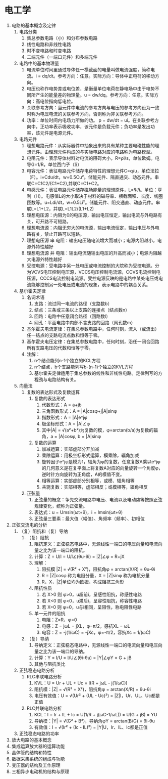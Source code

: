 # 电工学

1. 电路的基本概念及定律
    1. 电路分类
        1. 集总参数电路（小）和分布参数电路
        2. 线性电路和非线性电路
        3. 时不变电路和时变电路
        4. 二端元件（一端口元件）和多端元件
    2. 电路中的基本物理量
        1. 电流单位时间里通过导体任一横截面的电量叫做电流强度，简称电流。i = dq/dt。参考方向：任意。实际方向：导体中正电荷的移动方向。
        2. 电压也称作电势差或电位差，是衡量单位电荷在静电场中由于电势不同所产生的能量差的物理量。u = dw/dq。参考方向：任意。实际方向：高电位指向低电位。
        3. 关联参考方向：当元件中电流的参考方向与电压的参考方向设为一致时称为电压电流的关联参考方向，否则称为非关联参考方向。
        4. 功率：单位时间内电场力所做的功。 p = dw/dt = ui。在关联参考方向中，正功率表示吸收功率，该元件是负载元件；负功率是发出功率，该元件是电源元件。
    3. 电路元件
        1. 理想电路元件：从实际器件中抽象出来的具有某种主要电磁性能的理想元件。由理想元件构成的与实际电路对应的电路称为电路模型。
        2. 电阻元件：表示导体材料对电流的阻碍大小，R=ρl/s，单位欧姆。电导G=1/R，单位西门子（S）
        3. 电容元件：表征电路元件储存电荷特性的理想元件C=q/u，单位法拉（F）。i=Cdu/dt，w=0.5Cu²。储能元件、隔直通交、动态元件。串联C=C1C2/(C1+C2),并联C=C1+C2。
        4. 电感元件：表征电路元件储存磁场能量的理想原件，L=Ψ/i。单位：亨利（H）。电感值L的大小取决于材料的磁导率、横截面积、长度、线圈匝数等。u=Ldi/dt，w=0.5Li²。储能元件、阻交通直、动态元件。串联L=L1+L2，并联L=L1L2/(L1+L2)
        5. 理想电压源：内阻为0的电压源，输出电压恒定，输出电流与外电路有关，可开路不可短路。
        6. 理想电流源：内阻无穷大的电流源，输出电流恒定，输出电压与外电路有关，禁止开路可以短路。
        7. 理想电压源 串 电阻：输出电压随电流增大而减小；电源内阻越小，电源外特性越好
        8. 理想电流源 并 电阻：输出电流随输出电压的升高而减小；电源内阻越大电源外特性越好
        9. 受控电源：受电路中另一处电压或电流控制的大院称为受控电源。分为VCVS电压控制电压源，VCCS电压控制电流源，CCVS电流控制电压源，CCCS电流控制电流源。受控电源反映的是电路中某处电压或电流能够控制另一处电压或电流的现象，表示电路中的耦合关系。
    4. 基尔霍夫定律
        1. 名词术语
            1. 支路：流过同一电流的路径（支路数b）
            2. 结点：三条或三条以上支路的连接点（结点数n）
            3. 回路：电路中任意闭合路径（回路数l）
            4. 网孔：平面电路中内部不含支路的回路（网孔数m）
        2. 基尔霍夫电流定律：在集总参数电路中，任何时刻，流入（或流出）任一结点的支路电流点数和恒等于零。
        3. 基尔霍夫电压定律：在集总参数电路中，任何时刻，沿任一闭合回路所有支路电压的代数和恒等于零。
        4. 注解：
            1. n个结点能列n-1个独立的KCL方程
            2. n个结点，b个支路能列写b-(n-1)个独立的KVL方程
            3. 基尔霍夫定律适用于集总参数的线性和非线性电路。定律列写的方程劲与电路结构有关。
    5. 向量法
        1. 复数的表达形式及复数运算
            1. 复数的表达形式
                1. 代数形式：A = a+jb
                2. 三角函数形式：A = |A|cosφ+j|A|sinφ
                3. 指数形式：A = |A|e^jφ
                4. 极坐标形式：A = |A|∠φ
                5. 其中|A| = √(a²+b²)为复数的模，φ=arctan(b/a)为复数的辐角，a = |A|cosφ, b = |A|sinφ
            2. 复数的运算
                1. 加减运算：实部虚部分开加减
                2. 乘除运算：用极坐标形式运算，模乘除，辐角加减
                3. 旋转因子e^jφ是模为1，辐角为φ的复数，任意复数A乘以e^jφ的几何意义是在复平面上将复数A对应的向量旋转一个角度φ，逆时针方向旋转为正角度，A的模值不变。
                4. 相等运算：实部虚部分别相等，或模、辐角相等
                5. 共轭复数：实部相等，虚部相反；或模相等，辐角相反
        2. 正弦量
            1. 正弦量的概念：争先交流电路中电压、电流以及电动势等按照正弦规律变化，统称为正弦量。
            2. 表达式：u = Umsin(ωt+θ)，i = Imsin(ωt+θ)
            3. 正弦量三要素：最大值（幅值）、角频率（频率）、初相位
2. 正弦交流电的分析
    1. （复）阻抗和（复）导纳
        1. （复）阻抗
            1. 阻抗定义：正弦稳态电路中，无源线性一端口的电压向量和电流向量之比为该一端口的阻抗。
            2. 计算：Z = U/I = U/I∠(θu-θi) = |Z|∠φ = R+jX
            3. 理解：
                1. 阻抗模 |Z| =  √(R² + X²)，阻抗角φ = arctan(X/R) = θu-θi
                2. R = |Z|cosφ 称为电阻分量，X = |Z|sinφ 称为电抗分量
                3. R，X，|Z|单位均为欧姆，构成阻抗三角形
            4. 阻抗性质
                1. 若 X>0 则 φ>0，u超前i，呈感性阻抗，称感性电路
                2. 若 X<0 则 φ<0，u滞后i，呈容性阻抗，称容性电路
                3. 若 X=0 则 φ=0，u与i相同，呈阻性，称电阻性电路
            5. 单一元件的阻抗
                1. 电阻：Z=R，φ=0
                2. 电感：Z = jωL = jXL，φ=π/2，感抗XL = ωL
                3. 电容：Z = -j(1/ωC) = -jXc，φ=-π/2，容抗Xc = 1/(ωC)
        2. （复）导纳
            1. 导纳定义：正弦稳态电路中，无源线性一端口的电流向量和电压向量之比为该一端口的导纳。
            2. 计算：Y = I/U = I/U∠(θi-θu) = |Y|∠φY = G + jB
            3. 其他与阻抗类比
    2. 正弦稳态电路分析
        1. RLC串联电路分析 
            1. KVL：U = Ur + UL + Uc = I(R + jωL - j(1/ωC))
            2. 阻抗模：|Z| = √(R² + X²)，阻抗角φ = arctan(X/R) = θu-θi
            3. 电压有效值：U = √(Ur² + (UL - Uc)²) = |Z|I，Ur、UL、Uc都是正值
        2. RLC并联电路分析
            1. KCL：I = Ir + IL + Ic = U(1/R + j(ωC-1/ωL)) = U(G + jB) = YU
            2. 导纳模：|Y| = √(G² + B²)，导纳角φY = arctan(B/G) = θi-θu
            3. 有效值：I =  √(Ir² + (Ic - IL)²) = |Y|U，Ir、IL、Ic都是正值
    3. 正弦稳态电路的功率
3. 放大电路的基本概念
4. 集成运算放大器的运算功能
5. 晶体管的结构和特性
6. 数据采集系统的组成与功能
7. 变压器的结构及工作原理
8. 三相异步电动机的结构与原理